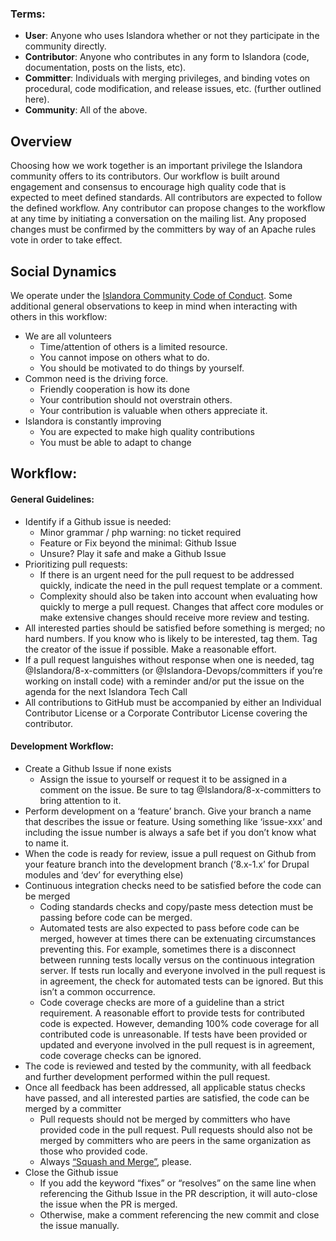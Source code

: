 ### Terms:
- **User**: Anyone who uses Islandora whether or not they participate in the community directly.
- **Contributor**: Anyone who contributes in any form to Islandora (code, documentation, posts on the lists, etc).
- **Committer**: Individuals with merging privileges, and binding votes on procedural, code modification, and release issues, etc. (further outlined here).
- **Community**: All of the above.

## Overview
Choosing how we work together is an important privilege the Islandora community offers to its contributors.  Our workflow is built around engagement and consensus to encourage high quality code that is expected to meet defined standards.  All contributors are expected to follow the defined workflow.  Any contributor can propose changes to the workflow at any time by initiating a conversation on the mailing list.  Any proposed changes must be confirmed by the committers by way of an Apache rules vote in order to take effect.

## Social Dynamics
We operate under the [Islandora Community Code of Conduct](https://www.islandora.ca/code-of-conduct). Some additional general observations to keep in mind when interacting with others in this workflow:

- We are all volunteers
  - Time/attention of others is a limited resource.
  - You cannot impose on others what to do.
  - You should be motivated to do things by yourself.
- Common need is the driving force.
  - Friendly cooperation is how its done
  - Your contribution should not overstrain others.
  - Your contribution is valuable when others appreciate it.
- Islandora is constantly improving
  - You are expected to make high quality contributions
  - You must be able to adapt to change

## Workflow:

#### General Guidelines:
- Identify if a Github issue is needed:
  - Minor grammar / php warning: no ticket required
  - Feature or Fix beyond the minimal: Github Issue
  - Unsure? Play it safe and make a Github Issue
- Prioritizing pull requests:
  - If there is an urgent need for the pull request to be addressed quickly, indicate the need in the pull request template or a comment.
  - Complexity should also be taken into account when evaluating how quickly to merge a pull request. Changes that affect core modules or make extensive changes should receive more review and testing.
- All interested parties should be satisfied before something is merged; no hard numbers. If you know who is likely to be interested, tag them. Tag the creator of the issue if possible. Make a reasonable effort.
- If a pull request languishes without response when one is needed, tag @Islandora/8-x-committers (or @Islandora-Devops/committers if you’re working on install code) with a reminder and/or put the issue on the agenda for the next Islandora Tech Call
- All contributions to GitHub must be accompanied by either an Individual Contributor License or a Corporate Contributor License covering the contributor.

#### Development Workflow:
- Create a Github Issue if none exists
  - Assign the issue to yourself or request it to be assigned in a comment on the issue.  Be sure to tag @Islandora/8-x-committers to bring attention to it.
- Perform development on a ‘feature’ branch.  Give your branch a name that describes the issue or feature.  Using something like ‘issue-xxx‘ and including the issue number is always a safe bet if you don’t know what to name it.
- When the code is ready for review, issue a pull request on Github from your feature branch into the development branch (‘8.x-1.x’ for Drupal modules and ‘dev’ for everything else)
- Continuous integration checks need to be satisfied before the code can be merged
  - Coding standards checks and copy/paste mess detection must be passing before code can be merged.
  - Automated tests are also expected to pass before code can be merged, however at times there can be extenuating circumstances preventing this. For example, sometimes there is a disconnect between running tests locally versus on the continuous integration server. If tests run locally and everyone involved in the pull request is in agreement, the check for automated tests can be ignored. But this isn’t a common occurrence.
  - Code coverage checks are more of a guideline than a strict requirement. A reasonable effort to provide tests for contributed code is expected.  However, demanding 100% code coverage for all contributed code is unreasonable.  If tests have been provided or updated and everyone involved in the pull request is in agreement, code coverage checks can be ignored.
- The code is reviewed and tested by the community, with all feedback and further development performed within the pull request.
- Once all feedback has been addressed, all applicable status checks have passed, and all interested parties are satisfied, the code can be merged by a committer
  - Pull requests should not be merged by committers who have provided code in the pull request.  Pull requests should also not be merged by committers who are peers in the same organization as those who provided code.
  - Always [“Squash and Merge”](https://help.github.com/en/articles/about-pull-request-merges#squash-and-merge-your-pull-request-commits), please.
- Close the Github issue
  - If you add the keyword “fixes” or “resolves” on the same line when referencing the Github Issue in the PR description, it will auto-close the issue when the PR is merged.
  - Otherwise, make a comment referencing the new commit and close the issue manually.

